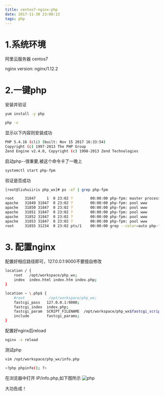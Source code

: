 ```yaml
---
title: centos7-nginx-php
date: 2017-11-30 23:08:13
tags: php
---
```


# 1.系统环境

阿里云服务器 centos7

nginx version: nginx/1.12.2

# 2.一键php
安装并验证

```bash
yum install -y php

php -v
```

显示以下内容则安装成功
```bash
PHP 5.4.16 (cli) (built: Nov 15 2017 16:33:54)
Copyright (c) 1997-2013 The PHP Group
Zend Engine v2.4.0, Copyright (c) 1998-2013 Zend Technologies
```

启动php--很重要,被这个命令卡了一晚上

```bash
systemctl start php-fpm
```

验证是否成功
```bash
[root@liuhuiiris php_wx]# ps -ef | grep php-fpm

root     31847     1  0 23:02 ?        00:00:00 php-fpm: master process (/etc/php-fpm.conf)
apache   31849 31847  0 23:02 ?        00:00:00 php-fpm: pool www
apache   31850 31847  0 23:02 ?        00:00:00 php-fpm: pool www
apache   31851 31847  0 23:02 ?        00:00:00 php-fpm: pool www
apache   31852 31847  0 23:02 ?        00:00:00 php-fpm: pool www
apache   31853 31847  0 23:02 ?        00:00:00 php-fpm: pool www
root     31855 31234  0 23:02 pts/1    00:00:00 grep --color=auto php-fpm
```

# 3. 配置nginx
配置好相应路径即可，127.0.0.1:9000不要擅自修改
```bash
location / {
    root   /opt/workspace/php_wx;
    index  index.html index.htm index.php;
}

location ~ \.php$ {
    #root           /opt/workspace/php_wx;
    fastcgi_pass   127.0.0.1:9000;
    fastcgi_index  index.php;
    fastcgi_param  SCRIPT_FILENAME  /opt/workspace/php_wx$fastcgi_script_name;
    include        fastcgi_params;
}
```

配置好nginx后reload
```bash
nginx -s reload
```

测试php
```bash
vim /opt/workspace/php_wx/info.php

<?php phpinfo(); ?>
```

在浏览器中打开 IP/info.php,如下图所示
![php](https://liuhuiiris.github.io/img/php/php.png)


大功告成！

